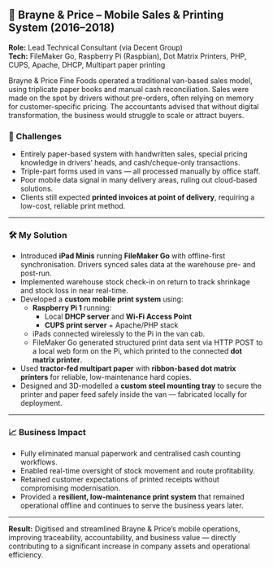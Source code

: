 ## 🚚 Brayne & Price – Mobile Sales & Printing System (2016–2018)

**Role:** Lead Technical Consultant (via Decent Group)  
**Tech:** FileMaker Go, Raspberry Pi (Raspbian), Dot Matrix Printers, PHP, CUPS, Apache, DHCP, Multipart paper printing

Brayne & Price Fine Foods operated a traditional van-based sales model, using triplicate paper books and manual cash reconciliation. Sales were made on the spot by drivers without pre-orders, often relying on memory for customer-specific pricing. The accountants advised that without digital transformation, the business would struggle to scale or attract buyers.

### 🧱 Challenges

- Entirely paper-based system with handwritten sales, special pricing knowledge in drivers’ heads, and cash/cheque-only transactions.
- Triple-part forms used in vans — all processed manually by office staff.
- Poor mobile data signal in many delivery areas, ruling out cloud-based solutions.
- Clients still expected **printed invoices at point of delivery**, requiring a low-cost, reliable print method.

---

### 🛠️ My Solution

- Introduced **iPad Minis** running **FileMaker Go** with offline-first synchronisation. Drivers synced sales data at the warehouse pre- and post-run.
- Implemented warehouse stock check-in on return to track shrinkage and stock loss in near real-time.
- Developed a **custom mobile print system** using:
  - **Raspberry Pi 1** running:
    - Local **DHCP server** and **Wi-Fi Access Point**
    - **CUPS print server** + Apache/PHP stack
  - iPads connected wirelessly to the Pi in the van cab.
  - FileMaker Go generated structured print data sent via HTTP POST to a local web form on the Pi, which printed to the connected **dot matrix printer**.
- Used **tractor-fed multipart paper** with **ribbon-based dot matrix printers** for reliable, low-maintenance hard copies.
- Designed and 3D-modelled a **custom steel mounting tray** to secure the printer and paper feed safely inside the van — fabricated locally for deployment.

---

### 📈 Business Impact

- Fully eliminated manual paperwork and centralised cash counting workflows.
- Enabled real-time oversight of stock movement and route profitability.
- Retained customer expectations of printed receipts without compromising modernisation.
- Provided a **resilient, low-maintenance print system** that remained operational offline and continues to serve the business years later.

---

**Result:** Digitised and streamlined Brayne & Price’s mobile operations, improving traceability, accountability, and business value — directly contributing to a significant increase in company assets and operational efficiency.
